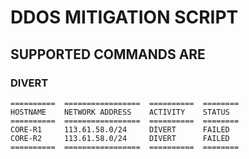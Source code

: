 # DDOS MITIGATION SCRIPT

## SUPPORTED COMMANDS ARE

### DIVERT

```
==========  =================  ==========  ========
HOSTNAME    NETWORK ADDRESS    ACTIVITY    STATUS
==========  =================  ==========  ========
CORE-R1     113.61.58.0/24     DIVERT      FAILED
CORE-R2     113.61.58.0/24     DIVERT      FAILED
==========  =================  ==========  ========
```

